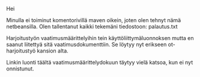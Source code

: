 Hei

Minulla ei toiminut komentorivillä maven oikein, joten olen tehnyt nämä netbeansilla. Olen tallentanut kaikki tekemäni tiedostoon: palautus.txt 

Harjoitustyön vaatimusmäärittelyihin tein käyttöliittymäluonnoksen mutta en saanut liitettyä sitä vaatimusdokumenttiin. Se löytyy nyt erikseen ot-harjoitustyö kansion alta.

Linkin luonti täältä vaatimusmäärittelydokuun täytyy vielä katsoa, kun ei nyt onnistunut.
